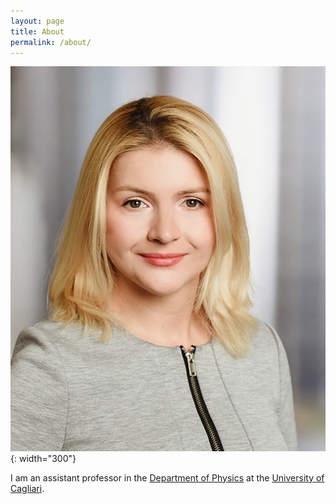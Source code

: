```yaml
---
layout: page
title: About
permalink: /about/
---
```


![photo](/assets/images/Bewerbungsfoto1.jpg){: width="300"}

I am an assistant professor in the [Department of Physics](https://web.unica.it/unica/en/dip_fisica.page) at the [University of Cagliari](https://en.unica.it/en).
